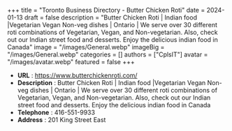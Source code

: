 +++
title = "Toronto Business Directory - Butter Chicken Roti"
date = 2024-01-13
draft = false
description = "Butter Chicken Roti | Indian food |Vegetarian Vegan Non-veg dishes | Ontario | We serve over 30 different roti combinations of Vegetarian, Vegan, and Non-vegetarian. Also, check out our Indian street food and desserts. Enjoy the delicious indian food in Canada"
image = "/images/General.webp"
imageBig = "/images/General.webp"
categories = []
authors = ["CplsIT"]
avatar = "/images/avatar.webp"
featured = false
+++


* **URL** :  https://www.butterchickenroti.com/
* **Description** : Butter Chicken Roti | Indian food |Vegetarian Vegan Non-veg dishes | Ontario | We serve over 30 different roti combinations of Vegetarian, Vegan, and Non-vegetarian. Also, check out our Indian street food and desserts. Enjoy the delicious indian food in Canada
* **Telephone** : 416-551-9933
* **Address** : 201 King Street East